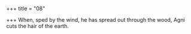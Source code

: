 +++
title = "08"

+++
When, sped by the wind, he has spread out through the wood,
Agni cuts the hair of the earth.